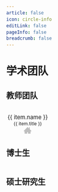 ```yaml
---
article: false
icon: circle-info
editLink: false
pageInfo: false
breadcrumb: false
---
```


# 学术团队

## 教师团队

<div class="row">
    <div class="team">
        <div class="team-item" v-for="(item, index) in teachers" :key="index">
          <img :src="`${avatarBaseUrl}${item.avatar}`" alt="" />
          <div class="name">{{ item.name }}</div>
          <div class="title">{{ item.title }}</div>
          <a :href="item.link" target="_blank"><img src="/assets/images/home.gif"></a>
      </div>
    </div>
</div>

## 博士生

<div class="row">
    <div class="team">
        <template v-for="(students, year, i) in phds" :key="year">
            <div class="team-item" v-for="(item, index) in students" :key="index">
              <img :src="`${avatarBaseUrl}${item.avatar}`" alt="" />
              <div class="name">{{ item.name }}</div>
              <div class="title">{{ year }}级</div>
              <a :href="item.link" target="_blank"><img src="/assets/images/home.gif"></a>
            </div>
        </template>
    </div>
</div>

## 硕士研究生

<template v-for="(students, year, i) in masters" :key="year">

  <h3 :id="'_'+year+'级'" tabindex="-1"><a class="header-anchor" :href="'#_'+year+'级'" aria-hidden="true">#</a> {{year}} 级</h3>
  <div class="row">
      <div class="team">
          <div class="team-item" v-for="(item, index) in students" :key="index">
            <img :src="`${avatarBaseUrl}${item.avatar}`" alt="" />
            <div class="name">{{ item.name }}</div>
            <div class="title">{{year}} 级</div>
            <a :href="item.link" target="_blank"><img src="/assets/images/home.gif"></a>
        </div>
      </div>
  </div>
</template>


<script>
export default {
    // data() 返回的属性将会成为响应式的状态
    // 并且暴露在 `this` 上
    data() {
        return {
            avatarBaseUrl: "assets/images/memberimage/",
            teachers: [
                {
                    name: "丁兴号",
                    avatar: "dingxinghao.jpg",
                    title: "教授，博导",
                    link: "teamindex/xhding.html",
                },
                {
                    name: "黄悦",
                    avatar: "huangyue.jpg",
                    title: "教授，硕导",
                    link: "teamindex/yhuang.html",
                },
                {
                    name: "肖珍龙",
                    avatar: "xiaozhenlong.jpg",
                    title: "副教授，硕导",
                    link: "teamindex/zlxiao.html",
                },
                {
                    name: "涂晓彤",
                    avatar: "tuxiaotong.jpg",
                    title: "助理教授，硕导",
                    link: "teamindex/xttu.html",
                },
                {
                    name: "John Paisely",
                    avatar: "john.jpg",
                    title: "客座教授",
                    link: "http://www.columbia.edu/~jwp2128/",
                },
                {
                    name: "Mingyuan Zhou",
                    avatar: "zhoumingyuan.png",
                    title: "客座教授",
                    link: "http://mingyuanzhou.github.io/",
                },
            ],
            phds: {
                2014: [{
                    name: "傅雪阳",
                    avatar: "fuxueyang.jpg",
                    title: "",
                    link: "https://xueyangfu.github.io",
                },],
                2015: [{
                    name: "王宇",
                    avatar: "wangyu.jpg",
                    title: "",
                    link: "teamindex/ywang.html",
                },],
                2016: [{
                    name: "孙立言",
                    avatar: "sunliyan.jpg",
                    title: "",
                    link: "https://lynnsunxmu.github.io",
                },],
                2017: [{
                    name: "王武",
                    avatar: "wangwu.jpg",
                    title: "",
                    link: "#"
                },],
                2018: [{
                    name: "林煌星",
                    avatar: "linhuangxing.jpg",
                    title: "",
                    link: "#",
                },
                {
                    name: "井长兴",
                    avatar: "jingchangxing.jpg",
                    title: "",
                    link: "#",
                },],
                2019: [{
                    name: "富振奇",
                    avatar: "fuzhenqi.jpg",
                    title: "",
                    link: "https://zhenqifu.github.io/",
                },
                {
                    name: "马超",
                    avatar: "machao.jpg",
                    title: "",
                    link: "#"
                },],
                2020: [{
                    name: "徐浩特",
                    avatar: "xuhaote.jpg",
                    title: "",
                    link: "#"
                },
                {
                    name: "匡振宇",
                    avatar: "White on Black_MTXX_MH20230709_205716061.jpg",
                    title: "",
                    link: "#",
                },],
                2021: [{
                    name: "孟戈",
                    avatar: "mengge.jpg",
                    title: "",
                    link: "#"
                },
                {
                    name: "黄飞成",
                    avatar: "huangfeicheng.jpg",
                    title: "",
                    link: "#",
                },],
                2022: [{
                    name: "林溦",
                    avatar: "linwei.png",
                    title: "",
                    link: "#"
                },
                {
                    name: "黄海靓",
                    avatar: "huanghailiang.jpg",
                    title: "",
                    link: "#",
                },
                {
                    name: "王莹莹",
                    avatar: "wangyingying.jpg",
                    title: "",
                    link: "#",
                },],
                2023: [{
                    name: "陈学林",
                    avatar: "阳_陈学林_23博.jpg",
                    title: "",
                    link: "#"
                },
                {
                    name: "陈睿哲",
                    avatar: "chenruizhe.jpg",
                    title: "",
                    link: "#",
                },
                {
                    name: "方亦凡",
                    avatar: "方亦凡_方亦凡 23博.jpg",
                    title: "",
                    link: "#",
                },
                {
                    name: "郭奕松",
                    avatar: "郭奕松_郭奕松-23博.jpg",
                    title: "",
                    link: "#",
                },]
            },
            masters: {
                2021: [
                    {
                        name: "褚学业",
                        avatar: "chuxueye.jpg",
                        title: "",
                        link: ""
                    },
                    {
                        name: "丁海舟",
                        avatar: "dinghaizhou.jpg",
                        title: "",
                        link: "",
                    },
                    {
                        name: "胡郁明",
                        avatar: "huyuming.jpg",
                        title: "",
                        link: ""
                    },
                    {
                        name: "赖灿兴",
                        avatar: "laicanxing.jpg",
                        title: "",
                        link: "",
                    },
                    {
                        name: "林初阳",
                        avatar: "linchuyang.jpg",
                        title: "",
                        link: "",
                    },
                    {
                        name: "刘奕阳",
                        avatar: "liuyiyang.jpg",
                        title: "",
                        link: "",
                    },
                    {
                        name: "吕正芃",
                        avatar: "dabai.jpg",
                        title: "",
                        link: ""
                    },
                    {
                        name: "毛怡瑾",
                        avatar: "maoyijin.jpg",
                        title: "",
                        link: ""
                    },
                    {
                        name: "魏海艳",
                        avatar: "weihaiyan.jpg",
                        title: "",
                        link: "",
                    },
                    {
                        name: "徐迎",
                        avatar: "xuying.jpg",
                        title: "",
                        link: ""
                    },
                    {
                        name: "杨刚",
                        avatar: "yanggang.jpg",
                        title: "",
                        link: ""
                    },
                    {
                        name: "张勇华",
                        avatar: "zhangyonghua.jpg",
                        title: "",
                        link: "",
                    },
                    {
                        name: "郑国庆",
                        avatar: "zhengguoqing.jpg",
                        title: "",
                        link: "",
                    },
                    {
                        name: "钟杰",
                        avatar: "zhongjie.jpg",
                        title: "",
                        link: ""
                    },
                    {
                        name: "钟亦劲",
                        avatar: "zhongyijin.jpg",
                        title: "",
                        link: "",
                    },
                    {
                        name: "周文波",
                        avatar: "zhouwenbo.jpg",
                        title: "",
                        link: "",
                    },
                ],
                2022: [
                    {
                        name: "陈晓璐",
                        avatar: "陈晓璐.jpg",
                        title: "",
                        link: ""
                    },
                    {
                        name: "程利东",
                        avatar: "程利东.jpg",
                        title: "",
                        link: ""
                    },
                    {
                        name: "邓成浩",
                        avatar: "邓成浩.jpg",
                        title: "",
                        link: ""
                    },
                    {
                        name: "董於航",
                        avatar: "董於航.jpg",
                        title: "",
                        link: ""
                    },
                    {
                        name: "范琳钰",
                        avatar: "范琳钰.jpg",
                        title: "",
                        link: ""
                    },
                    {
                        name: "黄婧嘉",
                        avatar: "黄婧嘉.png",
                        title: "",
                        link: ""
                    },
                    {
                        name: "李晨",
                        avatar: "李晨.jpg",
                        title: "",
                        link: ""
                    },
                    {
                        name: "林鸿",
                        avatar: "林鸿.jpg",
                        title: "",
                        link: ""
                    },
                    {
                        name: "马晨雨",
                        avatar: "马晨雨.jpg",
                        title: "",
                        link: ""
                    },
                    {
                        name: "彭家傲",
                        avatar: "彭家傲.jpg",
                        title: "",
                        link: ""
                    },
                    {
                        name: "唐路垚",
                        avatar: "唐路垚.jpg",
                        title: "",
                        link: ""
                    },
                    {
                        name: "吴庆垚",
                        avatar: "吴庆垚.jpg",
                        title: "",
                        link: ""
                    },
                    {
                        name: "夏周翔",
                        avatar: "夏周翔.jpg",
                        title: "",
                        link: ""
                    },
                    {
                        name: "余河灯",
                        avatar: "余河灯.jpg",
                        title: "",
                        link: ""
                    },
                    {
                        name: "袁与炫",
                        avatar: "袁与炫.jpg",
                        title: "",
                        link: ""
                    },
                    {
                        name: "章弘阳",
                        avatar: "章弘阳.jpg",
                        title: "",
                        link: ""
                    },
                    {
                        name: "庄荣晋",
                        avatar: "庄荣晋.jpg",
                        title: "",
                        link: ""
                    },
                    {
                        name: "王珺玮",
                        avatar: "wangjunwei.jpg",
                        title: "",
                        link: "",
                    },
                ],
                2023: [
                    {
                        "name": "杨捷媛",
                        "avatar": "Gyra_Image_1700468281581.jpg",
                        "title": "",
                        "link": ""
                    },
                    {
                        "name": "张依诺",
                        "avatar": "&&_张依诺_23硕.jpg",
                        "title": "",
                        "link": ""
                    },
                    {
                        "name": "王家祥",
                        "avatar": "wjx_王家祥_23硕.jpg",
                        "title": "",
                        "link": ""
                    },
                    {
                        "name": "刘胤昊",
                        "avatar": "姑苏檐下雨_刘胤昊_23硕.jpg",
                        "title": "",
                        "link": ""
                    },
                    {
                        "name": "陈轶鑫",
                        "avatar": "玄愔_陈轶鑫_23硕.jpg",
                        "title": "",
                        "link": ""
                    },
                    {
                        "name": "涂静妍",
                        "avatar": "chigetsu_涂静妍_23硕.jpg",
                        "title": "",
                        "link": ""
                    },
                    {
                        "name": "曾秀娜",
                        "avatar": "iuiuiuiu_曾秀娜_23硕.png",
                        "title": "",
                        "link": ""
                    },
                    {
                        "name": "温凯润",
                        "avatar": "YUN_温凯润_23硕.jpg",
                        "title": "",
                        "link": ""
                    },
                    {
                        "name": "马生斌",
                        "avatar": "晚安_马生斌_23硕.png",
                        "title": "",
                        "link": ""
                    },
                    {
                        "name": "李非非",
                        "avatar": "非_A70DDD8F-7E7B-44B0-BE7D-146D59B44C39.jpeg",
                        "title": "",
                        "link": ""
                    },
                    {
                        "name": "黄焜泽",
                        "avatar": "alive_黄焜泽_23硕.jpg",
                        "title": "",
                        "link": ""
                    },
                    {
                        "name": "张舰",
                        "avatar": "zjrandom_张舰_23硕.jpg",
                        "title": "",
                        "link": "https://zjrandom951.github.io"
                    },
                    {
                        "name": "孔杭杨",
                        "avatar": "咖啡因_孔杭扬_23硕.jpg",
                        "title": "",
                        "link": ""
                    },
                    {
                        "name": "郑辉",
                        "avatar": "唯我·信仰の永恒_郑辉_23硕.jpg",
                        "title": "",
                        "link": "https://www.huii.top/"
                    },
                    {
                        "name": "黄誉之",
                        "avatar": "Yu2hi_黄誉之_23硕.jpg",
                        "title": "",
                        "link": ""
                    },
                    {
                        "name": "林云龙",
                        "avatar": "LYL_照片3.jpg",
                        "title": "",
                        "link": ""
                    },
                    {
                        "name": "胡国亮",
                        "avatar": "若听_胡国亮_23硕.jpg",
                        "title": "",
                        "link": ""
                    },
                    {
                        "name": "徐浩迪",
                        "avatar": "Blehum_徐浩迪_23硕.jpg",
                        "title": "",
                        "link": ""
                    },
                    {
                        "name": "林子旭",
                        "avatar": "len_林子旭_23硕.jpg",
                        "title": "",
                        "link": ""
                    },
                    {
                        "name": "蔡中南",
                        "avatar": "蔡中南_蔡中南_23硕.jpg",
                        "title": "",
                        "link": ""
                    },
                    {
                        "name": "张晋恺",
                        "avatar": "不为人知的用户_张晋恺_23硕.jpg",
                        "title": "",
                        "link": ""
                    },
                    {
                        "name": "何旭祥",
                        "avatar": "何旭祥_何旭祥_23硕.jpg",
                        "title": "",
                        "link": ""
                    }
                ]
            },

        };
    },
};
</script>

<style>
.team {
    display: grid;
    grid-template-columns: repeat(auto-fill, minmax(100px, 1fr));
    /*自动换行并自动平均分配宽度 */
    gap: 15px;
    /* 可以添加适当的间距*/
    text-align: center;
}

.name {
    font-size: 15px;
}

.title {
    font-size: 12px;
}
</style>

